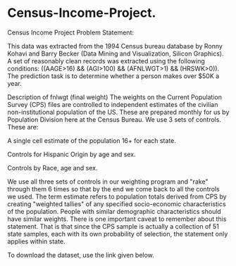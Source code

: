 # Census-Income-Project.
Census Income Project
Problem Statement:


This data was extracted from the 1994 Census bureau database by Ronny Kohavi and Barry Becker (Data Mining and Visualization, Silicon Graphics). A set of reasonably clean records was extracted using the following conditions: ((AAGE>16) && (AGI>100) && (AFNLWGT>1) && (HRSWK>0)). The prediction task is to determine whether a person makes over $50K a year.

Description of fnlwgt (final weight)
The weights on the Current Population Survey (CPS) files are controlled to independent estimates of the civilian non-institutional population of the US. These are prepared monthly for us by Population Division here at the Census Bureau. We use 3 sets of controls. These are:

A single cell estimate of the population 16+ for each state.

Controls for Hispanic Origin by age and sex.

Controls by Race, age and sex.

We use all three sets of controls in our weighting program and "rake" through them 6 times so that by the end we come back to all the controls we used. The term estimate refers to population totals derived from CPS by creating "weighted tallies" of any specified socio-economic characteristics of the population. People with similar demographic characteristics should have similar weights. There is one important caveat to remember about this statement. That is that since the CPS sample is actually a collection of 51 state samples, each with its own probability of selection, the statement only applies within state.



To download the dataset, use the link given below. 
